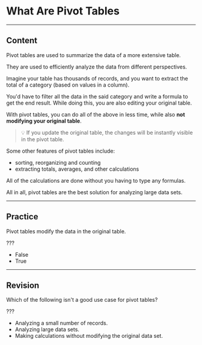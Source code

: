 ﻿---
author: Stefan-Stojanovic

type: normal

category: how-to

---

# What Are Pivot Tables

---
## Content

Pivot tables are used to summarize the data of a more extensive table.

They are used to efficiently analyze the data from different perspectives.

Imagine your table has thousands of records, and you want to extract the total of a category (based on values in a column).

You'd have to filter all the data in the said category and write a formula to get the end result. While doing this, you are also editing your original table.

With pivot tables, you can do all of the above in less time, while also **not modifying your original table**.

> 💡 If you update the original table, the changes will be instantly visible in the pivot table.

Some other features of pivot tables include:
- sorting, reorganizing and counting
- extracting totals, averages, and other calculations

All of the calculations are done without you having to type any formulas.

All in all, pivot tables are the best solution for analyzing large data sets.

---
## Practice

Pivot tables modify the data in the original table.

???

- False
- True

---
## Revision

Which of the following isn't a good use case for pivot tables?

???

- Analyzing a small number of records.
- Analyzing large data sets.
- Making calculations without modifying the original data set.

